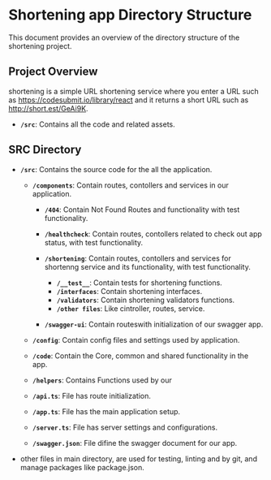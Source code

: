 # Shortening app Directory Structure

This document provides an overview of the directory structure of the shortening project.

## Project Overview

shortening is a simple URL shortening service where you enter a URL such as https://codesubmit.io/library/react and it returns a short URL such as http://short.est/GeAi9K.

- **`/src`**: Contains all the code and related assets.

## SRC Directory

- **`/src`**: Contains the source code for the all the application.
  - **`/components`**: Contain routes, contollers and services in our application.

    - **`/404`**: Contain Not Found Routes and functionality with test functionality.

    - **`/healthcheck`**: Contain routes, contollers related to check out app status, with test functionality.

    - **`/shortening`**: Contain routes, contollers and services for shortenng service and its functionality, with test functionality.
      - **`/__test__`**: Contain tests for shortening functions.
      - **`/interfaces`**: Contain shortening interfaces.
      - **`/validators`**: Contain shortening validators functions.
      - **`/other files`**: Like cintroller, routes, service.

    - **`/swagger-ui`**: Contain routeswith initialization of our swagger app.
  - **`/config`**: Contain config files and settings used by application.
  - **`/code`**: Contain the Core, common and shared functionality in the app.
  - **`/helpers`**: Contains Functions used by our 

  - **`/api.ts`**: File has route initialization.
  - **`/app.ts`**: File has the main application setup.
  - **`/server.ts`**: File has server settings and configurations. 
  - **`/swagger.json`**: File difine the swagger document for our app. 

- other files in main directory, are used for testing, linting and by git, and manage packages like package.json.
